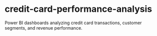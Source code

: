 # credit-card-performance-analysis
Power BI dashboards analyzing credit card transactions, customer segments, and revenue performance.
